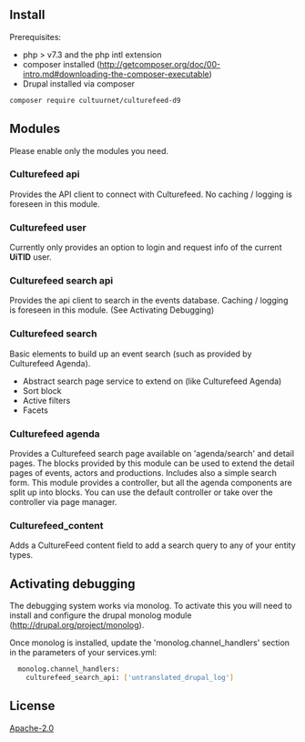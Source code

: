 ## Install

Prerequisites:

- php > v7.3 and the php intl extension
- composer installed (http://getcomposer.org/doc/00-intro.md#downloading-the-composer-executable)
- Drupal installed via composer

```bash
composer require cultuurnet/culturefeed-d9
```

## Modules

Please enable only the modules you need.

### Culturefeed api

Provides the API client to connect with Culturefeed. No caching / logging is foreseen in this module.

### Culturefeed user

Currently only provides an option to login and request info of the current __UiTID__ user.

### Culturefeed search api

Provides the api client to search in the events database. Caching / logging is foreseen in this module. (See Activating Debugging)

### Culturefeed search

Basic elements to build up an event search (such as provided by Culturefeed Agenda).

- Abstract search page service to extend on (like Culturefeed Agenda)
- Sort block
- Active filters
- Facets

### Culturefeed agenda
Provides a Culturefeed search page available on 'agenda/search' and detail pages. The blocks provided by this module can be used to extend the detail pages of events, actors and productions. Includes also a simple search form.
This module provides a controller, but all the agenda components are split up into blocks. You can use the default controller or take over the controller via page manager.

### Culturefeed_content
Adds a CultureFeed content field to add a search query to any of your entity types.


## Activating debugging
The debugging system works via monolog. To activate this you will need to install and configure the drupal monolog module (http://drupal.org/project/monolog).

Once monolog is installed, update the 'monolog.channel_handlers' section in the parameters of your services.yml:

```bash
  monolog.channel_handlers:
    culturefeed_search_api: ['untranslated_drupal_log']
```

## License

[Apache-2.0](http://www.apache.org/licenses/LICENSE-2.0.html)
